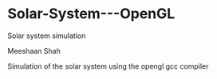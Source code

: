 # Solar-System---OpenGL
Solar system simulation 

Meeshaan Shah

Simulation of the solar system using the opengl gcc compiler
